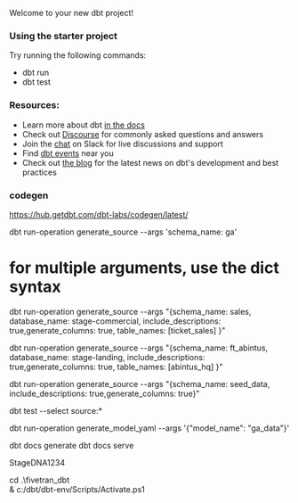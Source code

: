 Welcome to your new dbt project!

### Using the starter project

Try running the following commands:
- dbt run
- dbt test


### Resources:
- Learn more about dbt [in the docs](https://docs.getdbt.com/docs/introduction)
- Check out [Discourse](https://discourse.getdbt.com/) for commonly asked questions and answers
- Join the [chat](https://community.getdbt.com/) on Slack for live discussions and support
- Find [dbt events](https://events.getdbt.com) near you
- Check out [the blog](https://blog.getdbt.com/) for the latest news on dbt's development and best practices

### codegen
https://hub.getdbt.com/dbt-labs/codegen/latest/


 dbt run-operation generate_source --args 'schema_name: ga'

 # for multiple arguments, use the dict syntax
 dbt run-operation generate_source --args "{schema_name: sales, database_name: stage-commercial, include_descriptions: true,generate_columns: true, table_names: [ticket_sales]   }"

 dbt run-operation generate_source --args "{schema_name: ft_abintus, database_name: stage-landing, include_descriptions: true,generate_columns: true, table_names: [abintus_hq]   }"

 
dbt run-operation generate_source --args "{schema_name: seed_data, include_descriptions: true,generate_columns: true}"

dbt test --select source:*


 dbt run-operation generate_model_yaml --args '{"model_name": "ga_data"}'

 dbt docs generate
 dbt docs serve


 StageDNA1234

 cd .\fivetran_dbt\
 & c:/dbt/dbt-env/Scripts/Activate.ps1